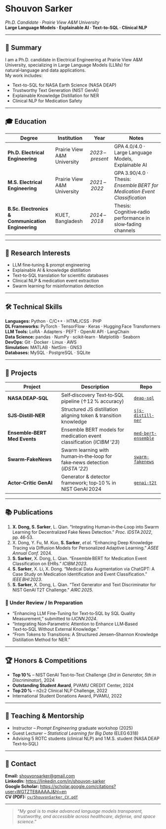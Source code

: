 
# Shouvon Sarker

*Ph.D. Candidate · Prairie View A&M University*  
**Large Language Models · Explainable AI · Text‑to‑SQL · Clinical NLP**

---

## 🌟 Summary
I am a Ph.D. candidate in Electrical Engineering at Prairie View A&M University, specializing in Large Language Models (LLMs) for natural‑language and data applications.  
My work includes:
  
* Text-to-SQL for NASA Earth Science (NASA DEAP)
* Trustworthy Text Generation (NIST GenAI)
* Explainable Knowledge Distillation for NER
* Clinical NLP for Medication Safety


---

## 🎓 Education
| Degree | Institution | Year | Notes |
| --- | --- | --- | --- |
| **Ph.D. Electrical Engineering** | Prairie View A&M University | *2023 – present* | GPA 4.0/4.0 · Large Language Models, Explainable AI |
| **M.S. Electrical Engineering** | Prairie View A&M University | *2021 – 2022* | GPA 3.90/4.0 · Thesis: *Ensemble BERT for Medication Event Classification* |
| **B.Sc. Electronics & Communication Engineering** | KUET, Bangladesh | *2014 – 2018* | Thesis: Cognitive‑radio performance in slow‑fading channels |

---

## 🔬 Research Interests
* LLM fine‑tuning & prompt engineering  
* Explainable AI & knowledge distillation  
* Text‑to‑SQL translation for scientific databases  
* Clinical NLP & medication event extraction  
* Swarm learning for misinformation detection  

---

## 🛠️ Technical Skills
**Languages:** Python · C/C++ · HTML/CSS · PHP  
**DL Frameworks:** PyTorch · TensorFlow · Keras · Hugging Face Transformers  
**LLM Tools:** LoRA · Adapters · PEFT · OpenAI API · LangChain  
**Data Science:** pandas · NumPy · scikit‑learn · Matplotlib · Seaborn  
**DevOps:** Git · Docker · Linux · AWS  
**Simulation:** MATLAB · NetSim · GNS3  
**Databases:** MySQL · PostgreSQL · SQLite

---

## 🚀 Projects
| Project | Description | Repo |
| --- | --- | --- |
| **NASA DEAP‑SQL** | Self‑discovery Text‑to‑SQL pipeline (↑12 % accuracy) | [`deap-sql`](https://github.com/shouvon-sarker/deap-sql) |
| **SJS‑Distill‑NER** | Structured JS distillation aligning token & transition knowledge | [`sjs-distill-ner`](https://github.com/shouvon-sarker/sjs-distill-ner) |
| **Ensemble‑BERT Med Events** | Ensemble BERT models for medication event classification (*ICIBM ’23*) | [`med-bert-ensemble`](https://github.com/shouvon-sarker/med-bert-ensemble) |
| **Swarm‑FakeNews** | Swarm learning with human‑in‑the‑loop for fake‑news detection (*IDSTA ’22*) | [`swarm-fakenews`](https://github.com/shouvon-sarker/swarm-fakenews) |
| **Actor‑Critic GenAI** | Generator & detector framework; top‑10 % in NIST GenAI 2024 | [`genai-t2t`](https://github.com/shouvon-sarker/genai-t2t) |

---

## 📚 Publications
1. **X. Dong, S. Sarker**, L. Qian. “Integrating Human‑in‑the‑Loop into Swarm Learning for Decentralized Fake News Detection.” *Proc. IDSTA 2022*, pp. 46‑53.  
2. X. Dong, Y. Fu, M. Kuo, **S. Sarker**, *et al.* “Enhancing Deep Knowledge Tracing via Diffusion Models for Personalized Adaptive Learning.” *ASEE Annual Conf.* 2024.  
3. **S. Sarker**, X. Dong, L. Qian. “Ensemble BERT for Medication Event Classification on EHRs.” *ICIBM 2023*.  
4. **S. Sarker**, X. Li, X. Dong. “Medical Data Augmentation via ChatGPT: A Case Study on Medication Identification and Event Classification.” *IEEE BHI 2023*.  
5. **S. Sarker**, X. Dong, L. Qian. “Text Generator and Text Discriminator for NIST GenAI T2T Challenge.” *AIRC 2025*.  

### 📝 Under Review / In Preparation
* “Enhancing LLM Fine‑Tuning for Text‑to‑SQL by SQL Quality Measurement,” submitted to *IJCNN 2024*.  
* “Integrating Non‑Parametric Attention to Enhance LLM‑Based Text‑to‑SQL Without External Knowledge.”  
* “From Tokens to Transitions: A Structured Jensen–Shannon Knowledge Distillation Method for NER.”  

---

## 🏆 Honors & Competitions
* **Top 10 %** – NIST GenAI Text‑to‑Text Challenge (*3rd in Generator, 5th in Discriminator*), 2024  
* **Outstanding Student Award**, PVAMU CREDIT Center, 2024  
* **Top 20 %** – n2c2 Clinical NLP Challenge, 2022  
* International Student Donations Award, PVAMU, 2022  

---

## 🎤 Teaching & Mentorship
* Instructor – *Prompt Engineering* graduate workshop (2025)  
* Guest Lecturer – *Statistical Learning for Big Data* (ELEG 6318)  
* Advising 5 ROTC students (clinical NLP) and 1 M.S. student (NASA DEAP Text‑to‑SQL)  

---

## 🤝 Contact
**Email:** shouvonsarker@gmail.com  
**LinkedIn:** <https://linkedin.com/in/shouvon-sarker>  
**Google Scholar:** <https://scholar.google.com/citations?user=WGTZTE8AAAAJ&hl=en>  
**CV (PDF):** [`cv/ShouvonSarker_CV.pdf`](cv/ShouvonSarker_CV.pdf)

---

> *“My goal is to make advanced language models transparent, trustworthy, and accessible across healthcare, defense, and space science.”*
